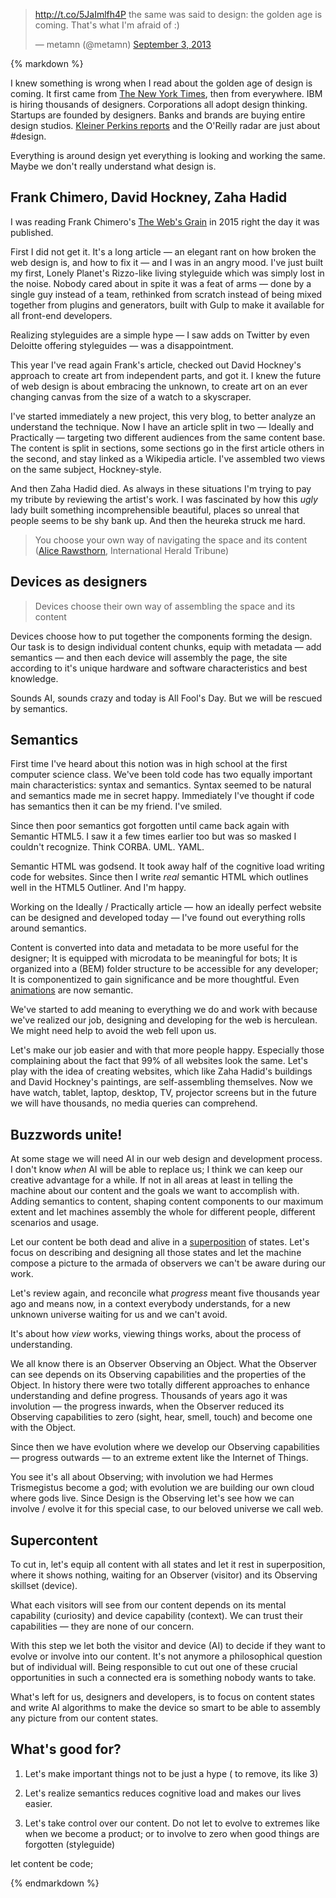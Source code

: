 <blockquote class="twitter-tweet" data-lang="en"><p lang="en" dir="ltr"><a href="http://t.co/5JaImlfh4P">http://t.co/5JaImlfh4P</a> the same was said to design: the golden age is coming. That&#39;s what I&#39;m afraid of :)</p>&mdash; metamn (@metamn) <a href="https://twitter.com/metamn/status/374795474899062784">September 3, 2013</a></blockquote>
<script async src="//platform.twitter.com/widgets.js" charset="utf-8"></script>

{% markdown %}

I knew something is wrong when I read about the golden age of design is coming. It first came from <a href="http://www.nytimes.com/2014/09/22/t-magazine/design-golden-age.html?_r=0" title="New York Times">The New York Times</a>, then from everywhere.
IBM is hiring thousands of designers. Corporations all adopt design thinking. Startups are founded by designers. Banks and brands are buying entire design studios. <a href="http://www.kpcb.com/blog/design-in-tech-report-2015" title="Kleiner Perkins reports">Kleiner Perkins reports</a> and the O'Reilly radar are just about #design.

Everything is around design yet everything is looking and working the same.
Maybe we don't really understand what design is.


## Frank Chimero, David Hockney, Zaha Hadid

I was reading Frank Chimero's <a href="http://www.frankchimero.com/writing/the-webs-grain/" title="The Web's Grain">The Web's Grain</a> in 2015 right the day it was published.

First I did not get it. It's a long article &mdash; an elegant rant on how broken the web design is, and how to fix it &mdash; and I was in an angry mood.
I've just built my first, Lonely Planet's Rizzo-like living styleguide which was simply lost in the noise.
Nobody cared about in spite it was a feat of arms &mdash; done by a single guy instead of a team, rethinked from scratch instead of being mixed together from plugins and generators, built with Gulp to make it available for all front-end developers.

Realizing styleguides are a simple hype &mdash; I saw adds on Twitter by even Deloitte offering styleguides &mdash; was a disappointment.

This year I've read again Frank's article, checked out David Hockney's approach to create art from independent parts, and got it. I knew the future of web design is about embracing the unknown, to create art on an ever changing canvas from the size of a watch to a skyscraper.

I've started immediately a new project, this very blog, to better analyze an understand the technique. Now I have an article split in two &mdash; Ideally and Practically &mdash; targeting two different audiences from the same content base. The content is split in sections, some sections go in the first article others in the second, and stay linked as a Wikipedia article. I've assembled two views on the same subject, Hockney-style.

And then Zaha Hadid died. As always in these situations I'm trying to pay my tribute by reviewing the artist's work. I was fascinated by how this *ugly* lady built something incomprehensible beautiful, places so unreal that people seems to be shy bank up.
And then the heureka struck me hard.

> You choose your own way of navigating the space and its content (<a href="http://www.theguardian.com/artanddesign/2007/oct/17/architecture" title="Alice Rawsthorn">Alice Rawsthorn</a>, International Herald Tribune)


## Devices as designers

> Devices choose their own way of assembling the space and its content

Devices choose how to put together the components forming the design. Our task is to design individual content chunks, equip with metadata &mdash; add semantics &mdash; and then each device will assembly the page, the site according to it's unique hardware and software characteristics and best knowledge.

Sounds AI, sounds crazy and today is All Fool's Day.
But we will be rescued by semantics.


## Semantics

First time I've heard about this notion was in high school at the first computer science class. We've been told code has two equally important main characteristics: syntax and semantics. Syntax seemed to be natural and semantics made me in secret happy. Immediately I've thought if code has semantics then it can be my friend. I've smiled.

Since then poor semantics got forgotten until came back again with Semantic HTML5. I saw it a few times earlier too but was so masked I couldn't recognize. Think CORBA. UML. YAML.

Semantic HTML was godsend. It took away half of the cognitive load writing code for websites. Since then I write *real* semantic HTML which outlines well in the HTML5 Outliner. And I'm happy.

Working on the Ideally / Practically article &mdash; how an ideally perfect website can be designed and developed today &mdash; I've found out everything rolls around semantics.

Content is converted into data and metadata to be more useful for the designer; It is equipped with microdata to be meaningful for bots; It is organized into a (BEM) folder structure to be accessible for any developer; It is componentized to gain significance and be more thoughtful.
Even <a href="http://alistapart.com/article/motion-with-meaning-semantic-animation-in-interface-design" title="Motion with Meaning: Semantic Animation in Interface Design">animations</a> are now semantic.

We've started to add meaning to everything we do and work with because we've realized our job, designing and developing for the web is herculean. We might need help to avoid the web fell upon us.

Let's make our job easier and with that more people happy. Especially those complaining about the fact that 99% of all websites look the same.
Let's play with the idea of creating websites, which like Zaha Hadid's buildings and David Hockney's paintings, are self-assembling themselves.
Now we have watch, tablet, laptop, desktop, TV, projector screens but in the future we will have thousands, no media queries can comprehend.


## Buzzwords unite!

At some stage we will need AI in our web design and development process. I don't know *when* AI will be able to replace us; I think we can keep our creative advantage for a while. If not in all areas at least in telling the machine about our content and the goals we want to accomplish with. Adding semantics to content, shaping content components to our maximum extent and let machines assembly the whole for different people, different scenarios and usage.

Let our content be both dead and alive in a <a href="http://whatis.techtarget.com/definition/superposition">superposition</a> of states. Let's focus on describing and designing all those states and let the machine compose a picture to the armada of observers we can't be aware during our work.

Let's review again, and reconcile what *progress* meant five thousands year ago and means now, in a context everybody understands, for a new unknown universe waiting for us and we can't avoid.

It's about how *view* works, viewing things works, about the process of understanding.

We all know there is an Observer Observing an Object. What the Observer can see depends on its Observing capabilities and the properties of the Object. In history there were two totally different approaches to enhance understanding and define progress. Thousands of years ago it was involution &mdash; the progress inwards, when the Observer reduced its Observing capabilities to zero (sight, hear, smell, touch) and become one with the Object.

Since then we have evolution where we develop our Observing capabilities &mdash; progress outwards &mdash; to an extreme extent like the Internet of Things.

You see it's all about Observing; with involution we had Hermes Trismegistus become a god; with evolution we are building our own cloud where gods live.
Since Design is the Observing let's see how we can involve / evolve it for this special case, to our beloved universe we call web.


## Supercontent

To cut in, let's equip all content with all states and let it rest in superposition, where it shows nothing, waiting for an Observer (visitor) and its Observing skillset (device).

What each visitors will see from our content depends on its mental capability (curiosity) and device capability (context). We can trust their capabilities &mdash; they are none of our concern.  

With this step we let both the visitor and device (AI) to decide if they want to evolve or involve into our content. It's not anymore a philosophical question but of individual will. Being responsible to cut out one of these crucial opportunities in such a connected era is something nobody wants to take.

What's left for us, designers and developers, is to focus on content states and write AI algorithms to make the device so smart to be able to assembly any picture from our content states.


## What's good for?

1. Let's make important things not to be just a hype ( to remove, its like 3)

2. Let's realize semantics reduces cognitive load and makes our lives easier.

3. Let's take control over our content. Do not let to evolve to extremes like when we become a product; or to involve to zero when good things are forgotten (styleguide)

let content be code;





{% endmarkdown %}
